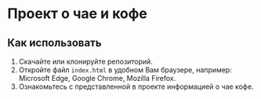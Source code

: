 # Проект о чае и кофе

## Как использовать
1. Скачайте или клонируйте репозиторий.
2. Откройте файл `index.html` в удобном Вам браузере, например: Microsoft Edge, Google Chrome, Mozilla Firefox.
3. Ознакомьтесь с представленной в проекте информацией о чае кофе.
